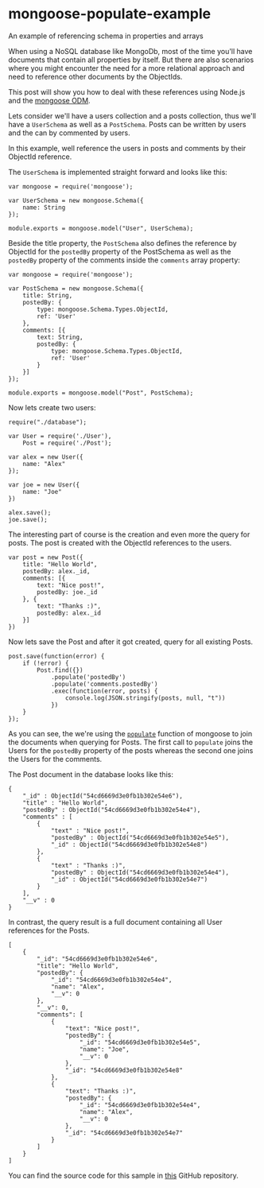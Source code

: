 # mongoose-populate-example
An example of referencing schema in properties and arrays


When using a NoSQL database like MongoDb, most of the time you'll have documents that contain all properties by itself. But there are also scenarios where you might encounter the need for a more relational approach and need to reference other documents by the ObjectIds.

This post will show you how to deal with these references using Node.js and the [mongoose ODM][1].

Lets consider we'll have a users collection and a posts collection, thus we'll have a `UserSchema` as well as a `PostSchema`. Posts can be written by users and the can by commented by users.

In this example, well reference the users in posts and comments by their ObjectId reference.

The `UserSchema` is implemented straight forward and looks like this:

    var mongoose = require('mongoose');

    var UserSchema = new mongoose.Schema({
        name: String
    });

    module.exports = mongoose.model("User", UserSchema);

Beside the title property, the `PostSchema` also defines the reference by ObjectId for the `postedBy` property of the PostSchema as well as the `postedBy` property of the comments inside the `comments` array property:

    var mongoose = require('mongoose');

    var PostSchema = new mongoose.Schema({
        title: String,
        postedBy: {
            type: mongoose.Schema.Types.ObjectId,
            ref: 'User'
        },
        comments: [{
            text: String,
            postedBy: {
                type: mongoose.Schema.Types.ObjectId,
                ref: 'User'
            }
        }]
    });

    module.exports = mongoose.model("Post", PostSchema);

Now lets create two users:

    require("./database");

    var User = require('./User'),
        Post = require('./Post');

    var alex = new User({
        name: "Alex"
    });

    var joe = new User({
        name: "Joe"
    })

    alex.save();
    joe.save();

The interesting part of course is the creation and even more the query for posts. The post is created with the ObjectId references to the users.

    var post = new Post({
        title: "Hello World",
        postedBy: alex._id,
        comments: [{
            text: "Nice post!",
            postedBy: joe._id
        }, {
            text: "Thanks :)",
            postedBy: alex._id
        }]
    })

Now lets save the Post and after it got created, query for all existing Posts.

    post.save(function(error) {
        if (!error) {
            Post.find({})
                .populate('postedBy')
                .populate('comments.postedBy')
                .exec(function(error, posts) {
                    console.log(JSON.stringify(posts, null, "t"))
                })
        }
    });

As you can see, the we're using the [`populate`][2] function of mongoose to join the documents when querying for Posts. The first call to `populate` joins the Users for the `postedBy` property of the posts whereas the second one joins the Users for the comments.

The Post document in the database looks like this:

    {
        "_id" : ObjectId("54cd6669d3e0fb1b302e54e6"),
        "title" : "Hello World",
        "postedBy" : ObjectId("54cd6669d3e0fb1b302e54e4"),
        "comments" : [
            {
                "text" : "Nice post!",
                "postedBy" : ObjectId("54cd6669d3e0fb1b302e54e5"),
                "_id" : ObjectId("54cd6669d3e0fb1b302e54e8")
            },
            {
                "text" : "Thanks :)",
                "postedBy" : ObjectId("54cd6669d3e0fb1b302e54e4"),
                "_id" : ObjectId("54cd6669d3e0fb1b302e54e7")
            }
        ],
        "__v" : 0
    }

In contrast, the query result is a full document containing all User references for the Posts.

    [
        {
            "_id": "54cd6669d3e0fb1b302e54e6",
            "title": "Hello World",
            "postedBy": {
                "_id": "54cd6669d3e0fb1b302e54e4",
                "name": "Alex",
                "__v": 0
            },
            "__v": 0,
            "comments": [
                {
                    "text": "Nice post!",
                    "postedBy": {
                        "_id": "54cd6669d3e0fb1b302e54e5",
                        "name": "Joe",
                        "__v": 0
                    },
                    "_id": "54cd6669d3e0fb1b302e54e8"
                },
                {
                    "text": "Thanks :)",
                    "postedBy": {
                        "_id": "54cd6669d3e0fb1b302e54e4",
                        "name": "Alex",
                        "__v": 0
                    },
                    "_id": "54cd6669d3e0fb1b302e54e7"
                }
            ]
        }
    ]

You can find the source code for this sample in [this][3] GitHub repository.

[1]: http://mongoosejs.com/
[2]: http://mongoosejs.com/docs/populate.html
[3]: https://github.com/alexpchin/mongoose-populate-example
  